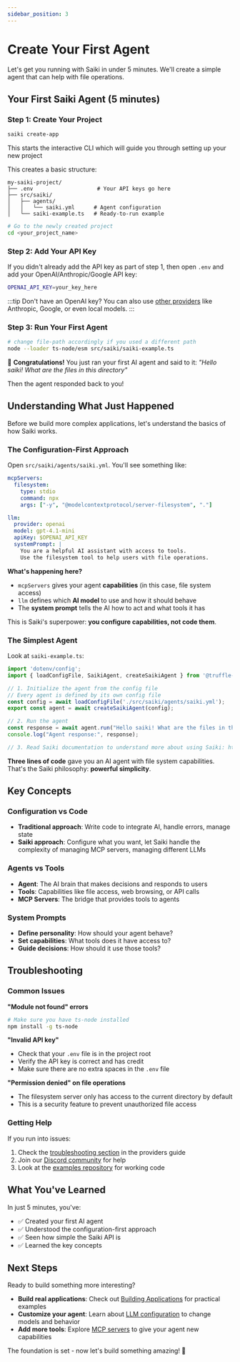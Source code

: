 ```yaml
---
sidebar_position: 3
---
```


# Create Your First Agent

Let's get you running with Saiki in under 5 minutes. We'll create a simple agent that can help with file operations.

## Your First Saiki Agent (5 minutes)

### Step 1: Create Your Project

```bash
saiki create-app
```

This starts the interactive CLI which will guide you through setting up your new project

This creates a basic structure:
```
my-saiki-project/
├── .env                    # Your API keys go here
├── src/saiki/
│   ├── agents/
│   │   └── saiki.yml      # Agent configuration
│   └── saiki-example.ts   # Ready-to-run example
```

```bash
# Go to the newly created project
cd <your_project_name>
```

### Step 2: Add Your API Key

If you didn't already add the API key as part of step 1, then open `.env` and add your OpenAI/Anthropic/Google API key:
```bash
OPENAI_API_KEY=your_key_here
```

:::tip
Don't have an OpenAI key? You can also use [other providers](../../guides/configuring-saiki/llm/providers) like Anthropic, Google, or even local models.
:::

### Step 3: Run Your First Agent

```bash
# change file-path accordingly if you used a different path
node --loader ts-node/esm src/saiki/saiki-example.ts
```

🎉 **Congratulations!** You just ran your first AI agent and said to it: *"Hello saiki! What are the files in this directory"*

Then the agent responded back to you!

## Understanding What Just Happened

Before we build more complex applications, let's understand the basics of how Saiki works.

### The Configuration-First Approach

Open `src/saiki/agents/saiki.yml`. You'll see something like:

```yaml
mcpServers:
  filesystem:
    type: stdio
    command: npx
    args: ["-y", "@modelcontextprotocol/server-filesystem", "."]

llm:
  provider: openai
  model: gpt-4.1-mini
  apiKey: $OPENAI_API_KEY
  systemPrompt: |
    You are a helpful AI assistant with access to tools.
    Use the filesystem tool to help users with file operations.
```

**What's happening here?**
- `mcpServers` gives your agent **capabilities** (in this case, file system access)
- `llm` defines which **AI model** to use and how it should behave
- The **system prompt** tells the AI how to act and what tools it has

This is Saiki's superpower: **you configure capabilities, not code them**.

### The Simplest Agent

Look at `saiki-example.ts`:

```typescript
import 'dotenv/config';
import { loadConfigFile, SaikiAgent, createSaikiAgent } from '@truffle-ai/saiki';

// 1. Initialize the agent from the config file
// Every agent is defined by its own config file
const config = await loadConfigFile('./src/saiki/agents/saiki.yml');
export const agent = await createSaikiAgent(config);

// 2. Run the agent
const response = await agent.run("Hello saiki! What are the files in this directory");
console.log("Agent response:", response);

// 3. Read Saiki documentation to understand more about using Saiki: https://github.com/truffle-ai/saiki
```

**Three lines of code** gave you an AI agent with file system capabilities. That's the Saiki philosophy: **powerful simplicity**.

## Key Concepts

### Configuration vs Code
- **Traditional approach**: Write code to integrate AI, handle errors, manage state
- **Saiki approach**: Configure what you want, let Saiki handle the complexity of managing MCP servers, managing different LLMs

### Agents vs Tools
- **Agent**: The AI brain that makes decisions and responds to users
- **Tools**: Capabilities like file access, web browsing, or API calls
- **MCP Servers**: The bridge that provides tools to agents

### System Prompts
- **Define personality**: How should your agent behave?
- **Set capabilities**: What tools does it have access to?
- **Guide decisions**: How should it use those tools?

## Troubleshooting

### Common Issues

**"Module not found" errors**
```bash
# Make sure you have ts-node installed
npm install -g ts-node
```

**"Invalid API key"**
- Check that your `.env` file is in the project root
- Verify the API key is correct and has credit
- Make sure there are no extra spaces in the `.env` file

**"Permission denied" on file operations**
- The filesystem server only has access to the current directory by default
- This is a security feature to prevent unauthorized file access

### Getting Help

If you run into issues:
1. Check the [troubleshooting section](../../guides/configuring-saiki/llm/providers#troubleshooting) in the providers guide
2. Join our [Discord community](https://discord.gg/GFzWFAAZcm) for help
3. Look at the [examples repository](./examples-demos) for working code

## What You've Learned

In just 5 minutes, you've:
- ✅ Created your first AI agent
- ✅ Understood the configuration-first approach
- ✅ Seen how simple the Saiki API is
- ✅ Learned the key concepts

## Next Steps

Ready to build something more interesting?

- **Build real applications**: Check out [Building Applications](../../guides/building-with-saiki/building-applications) for practical examples
- **Customize your agent**: Learn about [LLM configuration](../../guides/configuring-saiki/llm/) to change models and behavior
- **Add more tools**: Explore [MCP servers](../../guides/configuring-saiki/mcpServers) to give your agent new capabilities

The foundation is set - now let's build something amazing! 🚀 